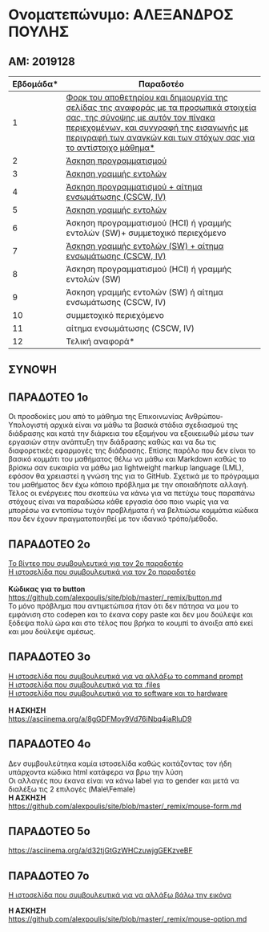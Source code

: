 # Ονοματεπώνυμο: ΑΛΕΞΑΝΔΡΟΣ ΠΟΥΛΗΣ

## ΑΜ: 2019128

| Εβδομάδα* | Παραδοτέο |
| --- | --- |
| 1 | [Φορκ του αποθετηρίου και δημιουργία της σελίδας της αναφοράς με τα προσωπικά στοιχεία σας, της σύνοψης με αυτόν τον πίνακα περιεχομένων, και συγγραφή της εισαγωγής με περιγραφή των αναγκών και των στόχων σας για το αντίστοιχο μάθημα*](#παραδοτεο-1ο) |
| 2 | [Άσκηση προγραμματισμού](#παραδοτεο-2ο)|
| 3 | [Άσκηση γραμμής εντολών](#παραδοτεο-3ο) |
| 4 | [Άσκηση προγραμματισμού + αίτημα ενσωμάτωσης (CSCW, IV)](#παραδοτεο-4ο) |
| 5 | [Άσκηση γραμμής εντολών](#παραδοτεο-5ο) |
| 6 | Άσκηση προγραμματισμού (HCI) ή γραμμής εντολών (SW)+ συμμετοχικό περιεχόμενο |
| 7 | [Άσκηση γραμμής εντολών (SW) + αίτημα ενσωμάτωσης (CSCW, IV)](#παραδοτεο-7ο) |
| 8 | Άσκηση προγραμματισμού (HCI) ή γραμμής εντολών (SW) |
| 9 | Άσκηση γραμμής εντολών (SW) ή αίτημα ενσωμάτωσης (CSCW, IV) |
| 10 | συμμετοχικό περιεχόμενο |
| 11 | αίτημα ενσωμάτωσης (CSCW, IV) |
| 12 | Τελική αναφορά* |

## ΣΥΝΟΨΗ

## ΠΑΡΑΔΟΤΕΟ 1ο
 Οι προσδοκίες μου από το μάθημα της Επικοινωνίας Ανθρώπου-Υπολογιστή αρχικά είναι να μάθω τα βασικά στάδια σχεδιασμού της διάδρασης και κατά την διάρκεια του εξαμήνου να εξοικειωθώ μέσω των εργασιών στην ανάπτυξη την διάδρασης καθώς και να δω τις διαφορετικές εφαρμογές της διάδρασης. Επίσης παρόλο που δεν είναι το βασικό κομμάτι του μαθήματος θέλω να μάθω και Markdown καθώς το βρίσκω σαν ευκαιρία να μάθω μια lightweight markup language (LML), εφόσον θα χρειαστεί η γνώση της για το GitHub. Σχετικά με το πρόγραμμα του μαθήματος δεν έχω κάποιο πρόβλημα με την οποιαδήποτε αλλαγή. Τέλος οι ενέργειες που σκοπεύω να κάνω για να πετύχω τους παραπάνω στόχους είναι να παραδώσω κάθε εργασία όσο ποιο νωρίς για να μπορέσω να εντοπίσω τυχόν προβλήματα ή να βελτιώσω κομμάτια κώδικα που δεν έχουν πραγματοποιηθεί με τον ιδανικό τρόπο/μέθοδο.
## ΠΑΡΑΔΟΤΕΟ 2ο
[Το βίντεο που συμβουλευτικά για τον 2ο παραδοτέο](https://www.youtube.com/watch?v=UB1O30fR-EE&t=1516s)<br/>
[Η ιστοσελίδα που συμβουλευτικά για τον 2ο παραδοτέο](https://www.w3schools.com/html/html_colors.asp)<br/>
<br/>
__Κώδικας για το button__<br/>
https://github.com/alexpoulis/site/blob/master/_remix/button.md<br/>
Το μόνο πρόβλημα που αντιμετώπισα ήταν ότι δεν πάτησα να μου το εμφάνιση στο codepen και το έκανα copy paste και δεν μου δούλεψε και ξόδεψα πολύ ώρα και στο τέλος που βρήκα το κουμπί το άνοιξα από εκεί και μου δούλεψε αμέσως.
## ΠΑΡΑΔΟΤΕΟ 3ο
[Η ιστοσελίδα που συμβουλευτικά για να αλλάξω το command prompt](https://phoenixnap.com/kb/change-bash-prompt-linux)<br/>
[Η ιστοσελίδα που συμβουλευτικά για τα .files](http://manpages.ubuntu.com/manpages/bionic/man1/ls.1.html)<br/>
[Η ιστοσελίδα που συμβουλευτικά για το software και το hardware](https://vitux.com/get-linux-system-and-hardware-details-on-the-command-line/)<br/>
<br/>
__Η ΑΣΚΗΣΗ__<br/>
https://asciinema.org/a/8gGDFMoy9Vd76iNbq4jaRluD9
## ΠΑΡΑΔΟΤΕΟ 4ο
Δεν συμβουλεύτηκα καμία ιστοσελίδα καθώς κοιτάζοντας τον ήδη υπάρχοντα κώδικα html κατάφερα να βρω την λύση<br/>
Οι αλλαγές που έκανα είναι να κάνω label για το gender και μετά να διαλέξω τις 2 επιλογές
 (Male\Female)<br/>
__Η ΑΣΚΗΣΗ__<br/>
https://github.com/alexpoulis/site/blob/master/_remix/mouse-form.md
## ΠΑΡΑΔΟΤΕΟ 5o

https://asciinema.org/a/d32tjGtGzWHCzuwjgGEKzveBF

## ΠΑΡΑΔΟΤΕΟ 7ο
[Η ιστοσελίδα που συμβουλευτικά για να αλλάξω βάλω την εικόνα](https://www.w3schools.com/html/html_images.asp)<br/>

__Η ΑΣΚΗΣΗ__<br/>
https://github.com/alexpoulis/site/blob/master/_remix/mouse-option.md

